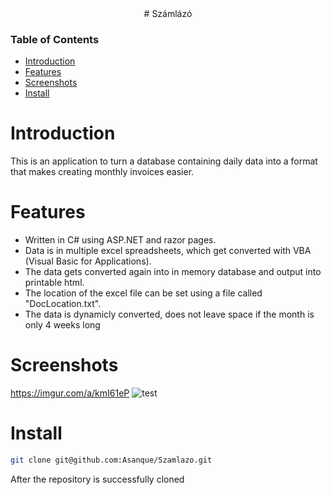 <div align="center">
# Számlázó
</div>


### Table of Contents
- [Introduction](#introduction)
- [Features](#features)
- [Screenshots](#screenshots)
- [Install](#install)


# Introduction

This is an application to turn a database containing daily data into a format that makes creating monthly invoices easier.


# Features

- Written in C# using ASP.NET and razor pages.
- Data is in multiple excel spreadsheets, which get converted with VBA (Visual Basic for Applications).
- The data gets converted again into in memory database and output into printable html.
- The location of the excel file can be set using a file called "DocLocation.txt".
- The data is dynamicly converted, does not leave space if the month is only 4 weeks long

# Screenshots
https://imgur.com/a/kmI61eP
![test](https://imgur.com/1NBRhJk)


# Install
``` sh
git clone git@github.com:Asanque/Szamlazo.git
```

After the repository is successfully cloned 
